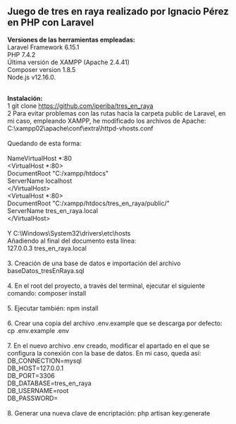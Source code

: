 <b><h2>Juego de tres en raya realizado por Ignacio Pérez en PHP con Laravel</h2></b>

<b>Versiones de las herramientas empleadas:</b><br>
Laravel Framework 6.15.1<br>
PHP 7.4.2<br>
Última versión de XAMPP (Apache 2.4.41)<br>
Composer version 1.8.5<br>
Node.js v12.16.0.<br><br>

<b>Instalación:</b><br>
1 git clone https://github.com/iperiba/tres_en_raya<br>
2 Para evitar problemas con las rutas hacia la carpeta public de Laravel, en mi caso, empleando XAMPP, he modificado los archivos de Apache:<br>
C:\xampp02\apache\conf\extra\httpd-vhosts.conf<br>    
Quedando de esta forma:<br>  
NameVirtualHost *:80<br>
<VirtualHost *:80><br>
    DocumentRoot "C:/xampp/htdocs"<br>
    ServerName localhost<br>
<\/VirtualHost><br>
<VirtualHost *:80><br>
    DocumentRoot "C:/xampp/htdocs/tres_en_raya/public/"<br>
    ServerName tres_en_raya.local<br>
<\/VirtualHost><br>  
Y C:\Windows\System32\drivers\etc\hosts<br>
Añadiendo al final del documento esta línea: <br>
127.0.0.3 tres_en_raya.local<br><br>
3. Creación de una base de datos e importación del archivo baseDatos_tresEnRaya.sql<br><br>
4. En el root del proyecto, a través del terminal, ejecutar el siguiente comando: composer install<br><br>
5. Ejecutar también: npm install<br><br>
6. Crear una copia del archivo .env.example que se descarga por defecto: cp .env.example .env<br><br>
7. En el nuevo archivo .env creado, modificar el apartado en el que se configura la conexión con la base de datos. En mi caso, queda así:<br>
DB_CONNECTION=mysql<br>
DB_HOST=127.0.0.1<br>
DB_PORT=3306<br>
DB_DATABASE=tres_en_raya<br>
DB_USERNAME=root<br>
DB_PASSWORD=<br><br>
8. Generar una nueva clave de encriptación: php artisan key:generate


















